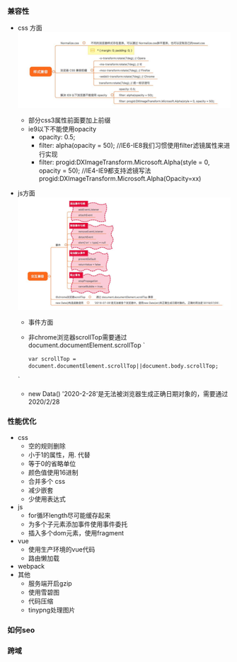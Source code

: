 ### 兼容性
+ css 方面
  ![css](./assets/compatible.png)
   + 部分css3属性前面要加上前缀
   + ie9以下不能使用opacity
     + opacity: 0.5;
     + filter: alpha(opacity = 50); //IE6-IE8我们习惯使用filter滤镜属性来进行实现
     + filter: progid:DXImageTransform.Microsoft.Alpha(style = 0, opacity = 50); //IE4-IE9都支持滤镜写法progid:DXImageTransform.Microsoft.Alpha(Opacity=xx)

+ js方面
  ![css](./assets/js.png)
   + 事件方面
   + 非chrome浏览器scrollTop需要通过 document.documentElement.scrollTop
   `

         var scrollTop = document.documentElement.scrollTop||document.body.scrollTop;

   `
   + new Data() '2020-2-28'是无法被浏览器生成正确日期对象的，需要通过2020/2/28

### 性能优化
+ css
  + 空的规则删除
  + 小于1的属性，用. 代替
  + 等于0的省略单位
  + 颜色值使用16进制
  + 合并多个 css
  + 减少嵌套
  + 少使用表达式
+ js
  + for循环length尽可能缓存起来
  + 为多个子元素添加事件使用事件委托
  + 插入多个dom元素，使用fragment
+ vue
  + 使用生产环境的vue代码
  + 路由懒加载
+ webpack
+ 其他
  + 服务端开启gzip
  + 使用雪碧图
  + 代码压缩
  + tinypng处理图片
### 如何seo
### 跨域

